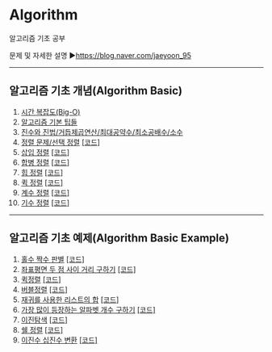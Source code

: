 # Algorithm
알고리즘 기초 공부

문제 및 자세한 설명
▶https://blog.naver.com/jaeyoon_95   

- - -
## 알고리즘 기초 개념(Algorithm Basic)
1. [시간 복잡도(Big-O)](https://blog.naver.com/jaeyoon_95/222227998443)
2. [알고리즘 기본 팁들](https://blog.naver.com/jaeyoon_95/222229444962)
3. [진수와 진법/거듭제곱연산/최대공약수/최소공배수/소수](https://blog.naver.com/jaeyoon_95/222248153848)
4. [정렬 문제/선택 정렬](https://blog.naver.com/jaeyoon_95/222268752780)  [[코드]](https://github.com/jaeyun95/Algorithm/blob/master/basic_code/select_sort.py)
5. [삽입 정렬](https://blog.naver.com/jaeyoon_95/222269820546)  [[코드]](https://github.com/jaeyun95/Algorithm/blob/master/basic_code/insertion_sort.py)
6. [합병 정렬](https://blog.naver.com/jaeyoon_95/222269929064)  [[코드]](https://github.com/jaeyun95/Algorithm/blob/master/basic_code/merge_sort.py)
7. [힙 정렬](https://blog.naver.com/jaeyoon_95/222270874346)  [[코드]](https://github.com/jaeyun95/Algorithm/blob/master/basic_code/heap_sort.py)
8. [퀵 정렬](https://blog.naver.com/jaeyoon_95/222272546376)  [[코드]](https://github.com/jaeyun95/Algorithm/blob/master/basic_code/heap_sort.py)
9. [계수 정렬](https://blog.naver.com/jaeyoon_95/222277827989)  [[코드]](https://github.com/jaeyun95/Algorithm/blob/master/basic_code/counting_sort.py)
10. [기수 정렬](https://blog.naver.com/jaeyoon_95/222277879488)  [[코드]](https://github.com/jaeyun95/Algorithm/blob/master/basic_code/radix_sort.py)

- - -
## 알고리즘 기초 예제(Algorithm Basic Example)
1. [홀수 짝수 판별](https://blog.naver.com/jaeyoon_95/221691259800)  [[코드]](https://github.com/jaeyun95/Algorithm/blob/master/code/day01.py)
2. [좌표평면 두 점 사이 거리 구하기](https://blog.naver.com/jaeyoon_95/221691265343)  [[코드]](https://github.com/jaeyun95/Algorithm/blob/master/code/day02.py)
3. [퀵정렬](https://blog.naver.com/jaeyoon_95/221691282323)  [[코드]](https://github.com/jaeyun95/Algorithm/blob/master/code/day03.py)
4. [버블정렬](https://blog.naver.com/jaeyoon_95/221692194905)  [[코드]](https://github.com/jaeyun95/Algorithm/blob/master/code/day04.py)
5. [재귀를 사용한 리스트의 합](https://blog.naver.com/jaeyoon_95/221693262442)  [[코드]](https://github.com/jaeyun95/Algorithm/blob/master/code/day05.py)
6. [가장 많이 등장하는 알파벳 개수 구하기](https://blog.naver.com/jaeyoon_95/221694309817)  [[코드]](https://github.com/jaeyun95/Algorithm/blob/master/code/day06.py)
7. [이진탐색](https://blog.naver.com/jaeyoon_95/221698971929)  [[코드]](https://github.com/jaeyun95/Algorithm/blob/master/code/day07.py)
8. [쉘 정렬](https://blog.naver.com/jaeyoon_95/221737261452)  [[코드]](https://github.com/jaeyun95/Algorithm/blob/master/code/day08.py)
9. [이진수 십진수 변환](https://blog.naver.com/jaeyoon_95/221753032789)  [[코드]](https://github.com/jaeyun95/Algorithm/blob/master/code/day08.py)

